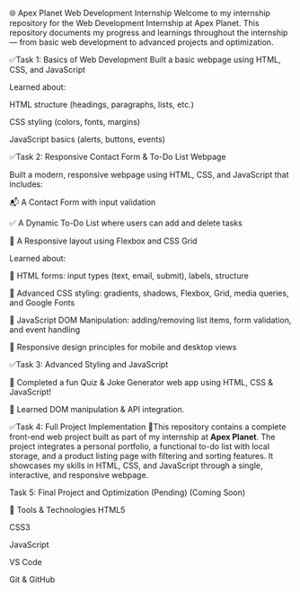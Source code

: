 🌐 Apex Planet Web Development Internship
Welcome to my internship repository for the Web Development Internship at Apex Planet. This repository documents my progress and learnings throughout the internship — from basic web development to advanced projects and optimization.

✅Task 1: Basics of Web Development Built a basic webpage using HTML, CSS, and JavaScript
                                                                                                                                                                             
Learned about:

HTML structure (headings, paragraphs, lists, etc.)

CSS styling (colors, fonts, margins)

JavaScript basics (alerts, buttons, events)

✅Task 2: Responsive Contact Form & To-Do List Webpage

Built a modern, responsive webpage using HTML, CSS, and JavaScript that includes:

📬 A Contact Form with input validation

✅ A Dynamic To-Do List where users can add and delete tasks

📱 A Responsive layout using Flexbox and CSS Grid

Learned about:

🧱 HTML forms: input types (text, email, submit), labels, structure

🎨 Advanced CSS styling: gradients, shadows, Flexbox, Grid, media queries, and Google Fonts

🧠 JavaScript DOM Manipulation: adding/removing list items, form validation, and event handling

🎯 Responsive design principles for mobile and desktop views

✅Task 3: Advanced Styling and JavaScript 

🚀 Completed a fun Quiz & Joke Generator web app using HTML, CSS & JavaScript!

🧠 Learned DOM manipulation & API integration.

✅Task 4: Full Project Implementation 
🚀This repository contains a complete front-end web project built as part of my internship at **Apex Planet**. The project integrates a personal portfolio, a functional to-do list with local storage, and a product listing page with filtering and sorting features. It showcases my skills in HTML, CSS, and JavaScript through a single, interactive, and responsive webpage.


Task 5: Final Project and Optimization (Pending)
(Coming Soon)

🚀 Tools & Technologies
HTML5

CSS3

JavaScript

VS Code

Git & GitHub


